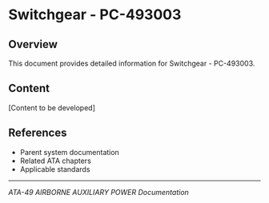 # Switchgear - PC-493003

## Overview

This document provides detailed information for Switchgear - PC-493003.

## Content

[Content to be developed]

## References

- Parent system documentation
- Related ATA chapters
- Applicable standards

---

*ATA-49 AIRBORNE AUXILIARY POWER Documentation*
